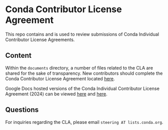 # Conda Contributor License Agreement

This repo contains and is used to review submissions of Conda Individual Contributor License Agreements.

## Content

Within the `documents` directory, a number of files related to the CLA are shared for the sake
of transparency. New contributors should complete the Conda Contributor License Agreement
located [here](https://conda.io/en/latest/contributing.html#conda-contributor-license-agreement).

Google Docs hosted versions of the Conda Individual Contributor License Agreement (2024)
can be viewed [here](https://docs.google.com/document/d/1R5SO7WSlfecFJAclnw_0Q-lIEGxyAVZ3ucCFh6l4VYE/edit?usp=sharing)
and [here](https://docs.google.com/document/d/1XMhMS-mQnnhGAOgaCvEPjrn9gWVJjGQoHvW7GdR9ZG8/edit?usp=sharing).

## Questions

For inquiries regarding the CLA, please email `steering AT lists.conda.org`.
